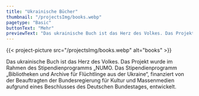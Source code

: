 ```yaml
---
title: "Ukrainische Bücher"
thumbnail: "/projectsImg/books.webp"
pagetype: "Basic"
buttonText: "Mehr"
previewText: "Das ukrainische Buch ist das Herz des Volkes. Das Projekt wurde im Rahmen des NUMO-Stipendienprogramms entwickelt 'Bibliotheken und Archive für Flüchtlinge aus der Ukraine'."
---
```


{{< project-picture src="/projectsImg/books.webp" alt="books" >}}

<div class="text-center container p-6 mx-auto">
Das ukrainische Buch ist das Herz des Volkes.
Das Projekt wurde im Rahmen des Stipendienprogramms „NUMO. Das Stipendienprogramm „Bibliotheken und Archive für Flüchtlinge aus der Ukraine“, finanziert von der Beauftragten der Bundesregierung für Kultur und Massenmedien aufgrund eines Beschlusses des Deutschen Bundestages, entwickelt.
</div>